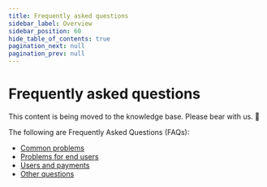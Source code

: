 ```yaml
---
title: Frequently asked questions
sidebar_label: Overview
sidebar_position: 60
hide_table_of_contents: true
pagination_next: null
pagination_prev: null
---
```


# Frequently asked questions


This content is being moved to the knowledge base. Please bear with us. 🐻


The following are Frequently Asked Questions (FAQs):

* [Common problems](common-problems-faq.md)
* [Problems for end users](problems-for-end-users-faq.md)
* [Users and payments](users-and-payments-faq.md)
* [Other questions](other-faq.md)
